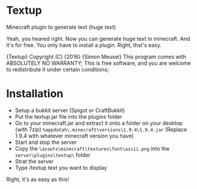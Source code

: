 # Textup
Minecraft plugin to generate text (huge text)

Yeah, you heared right. Now you can generate huge text in minecraft. And it's for free. You only have to install a plugin. Right, thst's easy.

{Textup}  Copyright (C) {2016}  {Simon Meusel}
    This program comes with ABSOLUTELY NO WARRANTY;
    This is free software, and you are welcome to redistribute it
    under certain conditions;

# Installation

 - Setup a bukkit server (Spigot or CraftBukkit)
 - Put the textup.jar file into the plugins folder
 - Go to your minecraft.jar and extract it onto a folder on your desktop (with 7zip) `%appdata%\.minecraft\versions\1.9.4\1.9.4.jar` (Replace 1.9.4 with whatever minecraft version you have)
 - Start and stop the server
 - Copy the `\assets\minecraft\textures\font\ascii.png` into the `server\plugins\textup\` folder
 - Strat the server
 - Type /textup text you want to display

Right, it's as easy as this!
